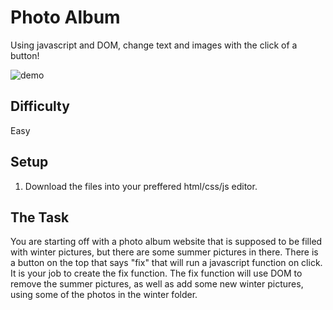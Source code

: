# Photo Album
Using javascript and DOM, change text and images with the click of a button!

![demo](demo.gif)

## Difficulty
Easy

## Setup
1. Download the files into your preffered html/css/js editor.

## The Task
You are starting off with a photo album website that is supposed to be filled with winter pictures, but there are some summer pictures in there. 
There is a button on the top that says "fix" that will run a javascript function on click. It is your job to create the fix function.
The fix function will use DOM to remove the summer pictures, as well as add some new winter pictures, using some of the photos in the winter folder.

